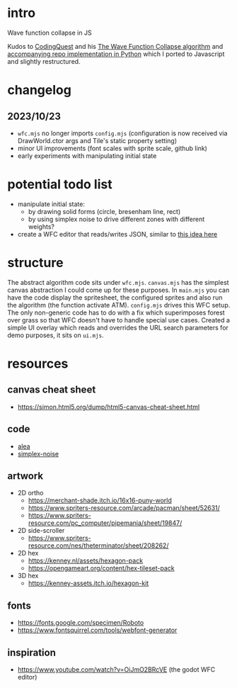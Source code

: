 # intro

Wave function collapse in JS

Kudos to [CodingQuest](https://www.youtube.com/@CodingQuest2023) and his
[The Wave Function Collapse algorithm](https://www.youtube.com/watch?v=qRtrj6Pua2A)
and [accompanying repo implementation in Python](https://github.com/CodingQuest2023/Algorithms) which I ported to Javascript and slightly restructured.


# changelog

## 2023/10/23
- `wfc.mjs` no longer imports `config.mjs` (configuration is now received via DrawWorld.ctor args and Tile's static property setting)
- minor UI improvements (font scales with sprite scale, github link)
- early experiments with manipulating initial state

# potential todo list

- manipulate initial state:
    - by drawing solid forms (circle, bresenham line, rect)
    - by using simplex noise to drive different zones with different weights?
- create a WFC editor that reads/writes JSON, similar to [this idea here](https://www.youtube.com/watch?v=OiJmO2BRcVE)

# structure

The abstract algorithm code sits under `wfc.mjs`.
`canvas.mjs` has the simplest canvas abstraction I could come up for these purposes.
In `main.mjs` you can have the code display the spritesheet, the configured sprites and also run the algorithm (the function activate ATM).
`config.mjs` drives this WFC setup. The only non-generic code has to do with a fix which superimposes forest over grass so that WFC doesn't have to handle special use cases.
Created a simple UI overlay which reads and overrides the URL search parameters for demo purposes, it sits on `ui.mjs`.

# resources


## canvas cheat sheet
- https://simon.html5.org/dump/html5-canvas-cheat-sheet.html

## code

- [alea](https://github.com/coverslide/node-alea)
- [simplex-noise](https://github.com/jwagner/simplex-noise.js)

## artwork

- 2D ortho
    - https://merchant-shade.itch.io/16x16-puny-world
    - https://www.spriters-resource.com/arcade/pacman/sheet/52631/
    - https://www.spriters-resource.com/pc_computer/pipemania/sheet/19847/
- 2D side-scroller
    - https://www.spriters-resource.com/nes/theterminator/sheet/208262/
- 2D hex
    - https://kenney.nl/assets/hexagon-pack
    - https://opengameart.org/content/hex-tileset-pack
- 3D hex
    - https://kenney-assets.itch.io/hexagon-kit

## fonts
- https://fonts.google.com/specimen/Roboto
- https://www.fontsquirrel.com/tools/webfont-generator


## inspiration

- https://www.youtube.com/watch?v=OiJmO2BRcVE (the godot WFC editor)
